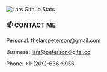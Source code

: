 ![Lars Github Stats](https://github-readme-stats.vercel.app/api?username=larspeterson&count_private=true&show_icons=true&theme=radical)

### 📫 CONTACT ME

Personal: thelarspeterson@gmail.com

Business: lars@petersondigital.co

Phone: +1-(209)-636-9956

